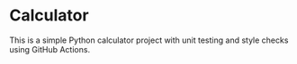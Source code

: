 # Calculator

This is a simple Python calculator project with unit testing and style checks using GitHub Actions.
